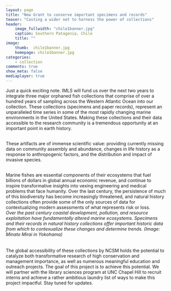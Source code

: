 ```yaml
---
layout: page
title: "New Grant to conserve important specimens and records"
teaser: "Casting a wider net to harness the power of collections"
header:
    image_fullwidth: "chile1banner.jpg"
    caption: Southern Patagonia, Chile 
    title: ""
image:
    thumb:  chile1banner.jpg
    homepage: chile1banner.jpg
categories:
    - collection
comments: true
show_meta: false
mediaplayer: true
---
```

 
Just a quick exciting note. IMLS will fund us over the next two years to integrate three major orphaned fish collections that comprise of over a hundred years of sampling across the Western Atlantic Ocean into our collection. These collections (specimens and paper records), represent an unparalleled time series in some of the most rapidly changing marine environments in the United States. Making these collections and their data accessible to the research community is a tremendous opportunity at an important point in earth history.

<br>These artifacts are of immense scientific value: providing currently missing data on community assembly and abundance, changes in life history as a response to anthropogenic factors, and the distribution and impact of invasive species. 

<br>Marine fishes are essential components of their ecosystems that fuel billions of dollars
in global annual economic revenue, and continue to inspire transformative insights into vexing engineering and medical problems that face humanity. Over the last century, the persistence of much of this biodiversity has become increasingly threatened, and natural history collections often provide some of the only sources of data for contextualizing modern assessments of what represents risk or loss.
<br>
<img class="b30" src="http://carolinafishes.github.io/images/Yokohama.jpg" alt=""><em>Over the past century coastal development, pollution, and resource exploitation have fundamentally altered marine ecosystems. Specimens and their records in natural history collections offer important historic data from which to contexualize these changes and determine trends. (Image: Minato Mirai in Yokohama) </em>
<br>
<br>
<br> The global accessibility of these collections by NCSM holds the potential to catalyze both transformative research of high conservation and management importance, as well as numerous
meaningful education and outreach projects. The goal of this project is to achieve this potential. We will partner with the library sciences program at UNC Chapel Hill to recruit interns and achieve a rather ambitious laundry list of ways to make this project impactful. Stay tuned for updates.  

<br> 



